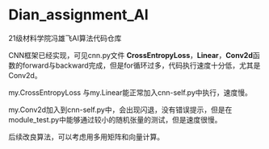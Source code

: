 # Dian_assignment_AI
21级材料学院冯雄飞AI算法代码仓库

CNN框架已经实现，可见cnn.py文件
**CrossEntropyLoss**，**Linear**，**Conv2d**函数的forward与backward完成，但是for循环过多，代码执行速度十分低，尤其是Conv2d。

my.CrossEntropyLoss 与my.Linear能正常加入cnn-self.py中执行，速度慢。

my.Conv2d加入到cnn-self.py中，会出现闪退，没有错误提示，但是在module_test.py中能够通过较小的随机张量的测试，但是速度很慢。

后续改良算法，可以考虑用多用矩阵和向量计算。